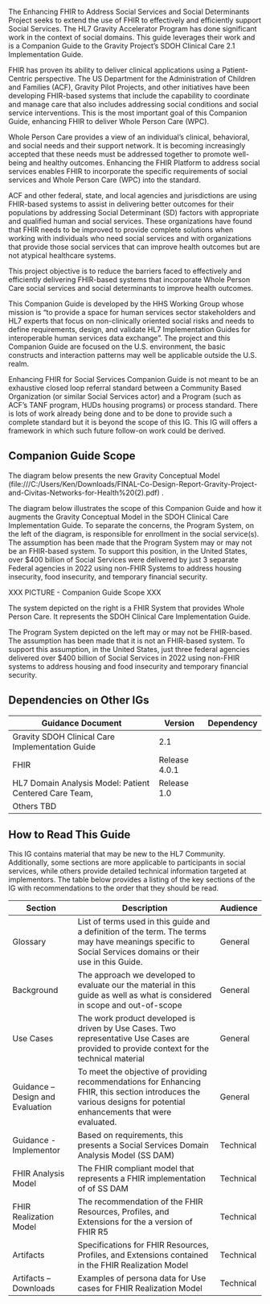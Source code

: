 The Enhancing FHIR to Address Social Services and Social Determinants Project seeks to extend the use of FHIR to effectively and efficiently support Social Services. The HL7 Gravity Accelerator Program has done significant work in the context of social domains. This guide leverages their work and is a Companion Guide to the Gravity Project’s SDOH Clinical Care 2.1 Implementation Guide.

FHIR has proven its ability to deliver clinical applications using a Patient-Centric perspective. The US Department for the Administration of Children and Families (ACF), Gravity Pilot Projects, and other initiatives have been developing FHIR-based systems that include the capability to coordinate and manage care that also includes addressing social conditions and social service interventions. This is the most important goal of this Companion Guide, enhancing FHIR to deliver Whole Person Care (WPC).

Whole Person Care provides a view of an individual’s clinical, behavioral, and social needs and their support network. It is becoming increasingly accepted that these needs must be addressed together to promote well-being and healthy outcomes. Enhancing the FHIR Platform to address social services enables FHIR to incorporate the specific requirements of social services and  Whole Person Care (WPC) into the standard.

ACF and other federal, state, and local agencies and jurisdictions are using FHIR-based systems to assist in delivering better outcomes for their populations by addressing Social Determinant (SD) factors with appropriate and qualified human and social services. These organizations have found that FHIR needs to be improved to provide complete solutions when working with individuals who need social services and with organizations that provide those social services that can improve health outcomes but are not atypical healthcare systems.

This project objective is to reduce the barriers faced to effectively and efficiently delivering FHIR-based systems that incorporate Whole Person Care social services and social determinants to improve health outcomes.

This Companion Guide is developed by the HHS Working Group whose mission is “to provide a space for human services sector stakeholders and HL7 experts that focus on non-clinically oriented social risks and needs to define requirements, design, and validate HL7 Implementation Guides for interoperable human services data exchange”. The project and this Companion Guide are focused on the U.S. environment, the basic constructs and interaction patterns may well be applicable outside the U.S. realm.

Enhancing FHIR for Social Services Companion Guide is not meant to be an exhaustive closed loop referral standard between a Community Based Organization (or similar Social Services actor) and a Program (such as ACF’s TANF program, HUDs housing programs) or process standard. There is lots of work already being done and to be done to provide such a complete standard but it is beyond the scope of this IG. This IG will offers a framework in which such future follow-on work could be derived.

## Companion Guide Scope ##
The diagram below presents the new Gravity Conceptual Model (file:///C:/Users/Ken/Downloads/FINAL-Co-Design-Report-Gravity-Project-and-Civitas-Networks-for-Health%20(2).pdf) .

The diagram below illustrates the scope of this Companion Guide and how it augments the Gravity Conceptual Model in the SDOH Clinical Care Implementation Guide. To separate the concerns, the  Program System, on the left of the diagram, is responsible for enrollment in the social service(s).  The assumption has been made that the Program System may or may not be an FHIR-based system. To support this position, in the United States, over $400 billion of Social Services were delivered by just 3 separate Federal agencies in 2022  using non-FHIR Systems to address housing insecurity, food insecurity, and temporary financial security.

XXX PICTURE - Companion Guide Scope XXX

The system depicted on the right is a FHIR System that provides Whole Person Care. It represents the SDOH Clinical Care Implementation Guide.

The Program System depicted on the left may or may not be FHIR-based. The assumption has been made that it is not an FHIR-based system. To support this assumption, in the United States, just three federal agencies delivered over $400 billion of Social Services in 2022 using non-FHIR systems to address housing and food insecurity and temporary financial security.

## Dependencies on Other IGs ##
|Guidance Document |Version |Dependency |
|--- |--- |--- |
|Gravity SDOH Clinical Care Implementation Guide |2.1 |
|FHIR |Release 4.0.1 ||
|HL7 Domain Analysis Model: Patient Centered Care Team, |Release 1.0 |
|Others TBD ||

## How to Read This Guide ##

This IG contains material that may be new to the HL7 Community. Additionally, some sections are more applicable to participants in social services, while others provide detailed technical information targeted at implementors. The table below provides a listing of the key sections of the IG with recommendations to the order that they should be read.

|Section|Description|Audience|
|---|---|---|
Glossary |List of terms used in this guide and a definition of the term. The terms may have meanings specific to Social Services domains or their use in this Guide. |General
Background |The approach we developed to evaluate our the material in this guide as well as what is considered in scope and out-of-scope |General
Use Cases |The work product developed is driven by Use Cases. Two representative Use Cases are provided to provide context for the technical material |General
Guidance – Design and Evaluation |To meet the objective of providing recommendations for Enhancing FHIR, this section introduces the various designs for potential enhancements that were evaluated. |General
Guidance - Implementor |Based on requirements, this presents a Social Services Domain Analysis Model (SS DAM) |Technical 
FHIR Analysis Model |The FHIR compliant model that represents a FHIR implementation of of SS DAM |Technical
FHIR Realization Model |The recommendation of the FHIR Resources, Profiles, and Extensions for the a version of FHIR R5 |Technical
Artifacts |Specifications for FHIR Resources, Profiles, and Extensions contained in the FHIR Realization Model |Technical
Artifacts – Downloads |Examples of persona data for Use cases for FHIR Realization Model |Technical|
